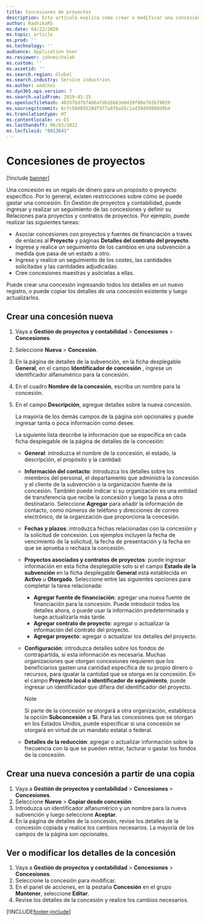 ```yaml
---
title: Concesiones de proyectos
description: Este artículo explica cómo crear o modificar una concesión.
author: RadhikaRS
ms.date: 04/22/2020
ms.topic: article
ms.prod: ''
ms.technology: ''
audience: Application User
ms.reviewer: johnmichalak
ms.custom: ''
ms.assetid: ''
ms.search.region: Global
ms.search.industry: Service industries
ms.author: andchoi
ms.dyn365.ops.version: 7
ms.search.validFrom: 2019-01-15
ms.openlocfilehash: 40357bdfb74b6afdb26663e6439f90e762b79029
ms.sourcegitcommit: 6cfc50d89528df977a8f6a55c1ad39d99800d9b4
ms.translationtype: HT
ms.contentlocale: es-ES
ms.lasthandoff: 06/03/2022
ms.locfileid: "8913641"
---
```

# <a name="project-grants"></a>Concesiones de proyectos

[!include [banner](../includes/banner.md)]

Una concesión es un regalo de dinero para un propósito o proyecto específico. Por lo general, existen restricciones sobre cómo se puede gastar una concesión. En Gestión de proyectos y contabilidad, puede ingresar y realizar un seguimiento de las concesiones y definir su Relaciones para proyectos y contratos de proyectos. Por ejemplo, puede realizar las siguientes tareas:

- Asociar concesiones con proyectos y fuentes de financiación a través de enlaces al **Proyecto** y páginas **Detalles del contrato del proyecto**.
- Ingrese y realice un seguimiento de los cambios en una subvención a medida que pasa de un estado a otro.
- Ingrese y realice un seguimiento de los costes, las cantidades solicitadas y las cantidades adjudicadas.
- Cree concesiones maestras y asócielas a ellas.

Puede crear una concesión ingresando todos los detalles en un nuevo registro, o puede copiar los detalles de una concesión existente y luego actualizarlos.

## <a name="create-a-new-grant"></a>Crear una concesión nueva

1. Vaya a **Gestión de proyectos y contabilidad** \> **Concesiones** \> **Concesiones**.
2. Seleccione **Nueva** \> **Concesión**.
3. En la página de detalles de la subvención, en la ficha desplegable **General**, en el campo **Identificador de concesión** , ingrese un identificador alfanumérico para la concesión.
4. En el cuadro **Nombre de la concesión**, escriba un nombre para la concesión.
5. En el campo **Descripción**, agregue detalles sobre la nueva concesión.

    La mayoría de los demás campos de la página son opcionales y puede ingresar tanta o poca información como desee.

    La siguiente lista describe la información que se especifica en cada ficha desplegable de la página de detalles de la concesión:

    - **General**: introduzca el nombre de la concesión, el estado, la descripción, el propósito y la cantidad.
    - **Información del contacto**: introduzca los detalles sobre los miembros del personal, el departamento que administra la concesión y el cliente de la subvención o la organización fuente de la concesión. También puede indicar si su organización es una entidad de transferencia que recibe la concesión y luego la pasa a otro destinatario. Seleccione **Agregar** para añadir la información de contacto, como números de teléfono y direcciones de correo electrónico, de la organización que proporciona la concesión.
    - **Fechas y plazos**: introduzca fechas relacionadas con la concesión y la solicitud de concesión. Los ejemplos incluyen la fecha de vencimiento de la solicitud, la fecha de presentación y la fecha en que se aprueba o rechaza la concesión.
    - **Proyectos asociados y contratos de proyectos**: puede ingresar información en esta ficha desplegable solo si el campo **Estado de la subvención** en la ficha desplegable **General** está establecida en **Activo** u **Otorgado**. Seleccione entre las siguientes opciones para completar la tarea relacionada:

        - **Agregar fuente de financiación**: agregar una nueva fuente de financiación para la concesión. Puede introducir todos los detalles ahora, o puede usar la información predeterminada y luego actualizarla más tarde.
        - **Agregar contrato de proyecto**: agregar o actualizar la información del contrato del proyecto.
        - **Agregar proyecto**: agregar o actualizar los detalles del proyecto.

    - **Configuración**: introduzca detalles sobre los fondos de contrapartida, si esta información es necesaria. Muchas organizaciones que otorgan concesiones requieren que los beneficiarios gasten una cantidad específica de su propio dinero o recursos, para igualar la cantidad que se otorga en la concesión. En el campo **Proyecto local o identificador de seguimiento**, puede ingresar un identificador que difiera del identificador del proyecto.

        > [!NOTE]
        > Si parte de la concesión se otorgará a otra organización, establezca la opción **Subconcesión** a **Sí**. Para las concesiones que se otorgan en los Estados Unidos, puede especificar si una concesión se otorgará en virtud de un mandato estatal o federal.

    - **Detalles de la reducción**: agregar o actualizar información sobre la frecuencia con la que se pueden retirar, facturar o gastar los fondos de la concesión.

## <a name="create-a-new-grant-from-a-copy"></a>Crear una nueva concesión a partir de una copia

1. Vaya a **Gestión de proyectos y contabilidad** \> **Concesiones** \> **Concesiones**.
2. Seleccione **Nuevo** \> **Copiar desde concesión**.
3. Introduzca un identificador alfanumérico y un nombre para la nueva subvención y luego seleccione **Aceptar**.
4. En la página de detalles de la concesión, revise los detalles de la concesión copiada y realice los cambios necesarios. La mayoría de los campos de la página son opcionales.

## <a name="view-or-modify-grant-details"></a>Ver o modificar los detalles de la concesión

1. Vaya a **Gestión de proyectos y contabilidad** \> **Concesiones** \> **Concesiones**.
2. Seleccione la concesión para modificar.
3. En el panel de acciones, en la pestaña **Concesión** en el grupo **Mantener**, seleccione **Editar**.
4. Revise los detalles de la concesión y realice los cambios necesarios.


[!INCLUDE[footer-include](../includes/footer-banner.md)]